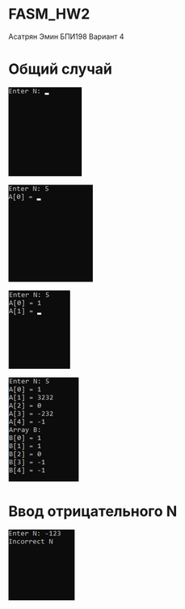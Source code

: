 # FASM_HW2
Асатрян Эмин БПИ198 Вариант 4
# Общий случай
![](FASM_HW2/1.png)

![](FASM_HW2/2.png)

![](FASM_HW2/3.png)

![](FASM_HW2/4.png)
# Ввод отрицательного N
![](FASM_HW2/5.png)
